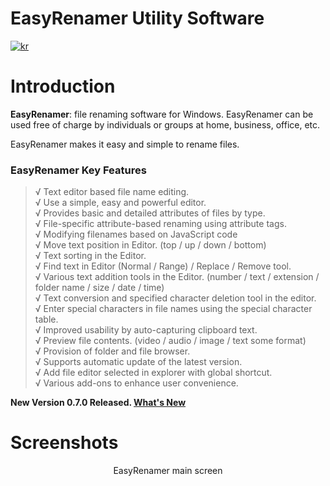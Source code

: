 # EasyRenamer Utility Software
[![kr](https://img.shields.io/badge/%EC%96%B8%EC%96%B4-%ED%95%9C%EA%B5%AD%EC%96%B4-green.svg)](https://github.com/swengkr/EasyRenamer/blob/main/README.kr.md)

Introduction
============

**EasyRenamer**: file renaming software for Windows. EasyRenamer can be used free of charge by individuals or groups at home, business, office, etc.


EasyRenamer makes it easy and simple to rename files.

<h3>EasyRenamer Key Features</h3>

> √ Text editor based file name editing.<br>
> √ Use a simple, easy and powerful editor.<br>
> √ Provides basic and detailed attributes of files by type.<br>
> √ File-specific attribute-based renaming using attribute tags.<br>
> √ Modifying filenames based on JavaScript code<br>
> √ Move text position in Editor. (top / up / down / bottom)<br>
> √ Text sorting in the Editor.<br>
> √ Find text in Editor (Normal / Range) / Replace / Remove tool.<br>
> √ Various text addition tools in the Editor. (number / text / extension / folder name / size / date / time)<br>
> √ Text conversion and specified character deletion tool in the editor.<br>
> √ Enter special characters in file names using the special character table.<br>
> √ Improved usability by auto-capturing clipboard text.<br>
> √ Preview file contents. (video / audio / image / text some format)<br>
> √ Provision of folder and file browser.<br>
> √ Supports automatic update of the latest version.<br>
> √ Add file editor selected in explorer with global shortcut.<br>
> √ Various add-ons to enhance user convenience.<br>

**New Version 0.7.0 Released. [What's New](https://file2.me/d/2mkmae "Download")**

Screenshots
===========
<p align="center">
  <img alt="" title="EasyRenamer main screen" src="https://raw.githubusercontent.com/swengkr/EasyRenamer/main/images/readme/kr/1.png"><br>
  EasyRenamer main screen<br><br>
  <img alt="" title="" src="https://raw.githubusercontent.com/swengkr/EasyRenamer/main/images/readme/kr/2.png"><br>
  <br>
  <img alt="" title="" src="https://raw.githubusercontent.com/swengkr/EasyRenamer/main/images/readme/kr/3.png"><br>
  <br>
  <img alt="" title="" src="https://raw.githubusercontent.com/swengkr/EasyRenamer/main/images/readme/kr/4.png"><br>
  <br>
  <img alt="" title="" src="https://raw.githubusercontent.com/swengkr/EasyRenamer/main/images/readme/kr/5.png"><br>
  <br>
  <img alt="" title="" src="https://raw.githubusercontent.com/swengkr/EasyRenamer/main/images/readme/kr/6.png"><br>
  <br>
  <img alt="" title="" src="https://raw.githubusercontent.com/swengkr/EasyRenamer/main/images/readme/kr/7.png"><br>
  <br>
  <img alt="" title="" src="https://raw.githubusercontent.com/swengkr/EasyRenamer/main/images/readme/kr/8.png"><br>
  <br>
  <img alt="" title="" src="https://raw.githubusercontent.com/swengkr/EasyRenamer/main/images/readme/kr/9.png"><br>
  <br>
  <img alt="" title="" src="https://raw.githubusercontent.com/swengkr/EasyRenamer/main/images/readme/kr/10.png"><br>
  <br>
  <img alt="" title="" src="https://raw.githubusercontent.com/swengkr/EasyRenamer/main/images/readme/kr/11.png"><br>
  <br>
  <img alt="" title="" src="https://raw.githubusercontent.com/swengkr/EasyRenamer/main/images/readme/kr/12.png"><br>
  <br>
  <img alt="" title="" src="https://raw.githubusercontent.com/swengkr/EasyRenamer/main/images/readme/kr/13.png"><br>
  <br>
  <img alt="" title="" src="https://raw.githubusercontent.com/swengkr/EasyRenamer/main/images/readme/kr/14.png"><br>
  <br>
  <img alt="" title="" src="https://raw.githubusercontent.com/swengkr/EasyRenamer/main/images/readme/kr/15.png"><br>
  <br>
  <img alt="" title="" src="https://raw.githubusercontent.com/swengkr/EasyRenamer/main/images/readme/kr/16.png"><br>
  <br>
  <img alt="" title="" src="https://raw.githubusercontent.com/swengkr/EasyRenamer/main/images/readme/kr/17.png"><br>
  <br>
  <img alt="" title="" src="https://raw.githubusercontent.com/swengkr/EasyRenamer/main/images/readme/kr/18.png"><br>
  <br>
  <img alt="" title="" src="https://raw.githubusercontent.com/swengkr/EasyRenamer/main/images/readme/kr/19.png"><br>
  <br>
  <img alt="" title="" src="https://raw.githubusercontent.com/swengkr/EasyRenamer/main/images/readme/kr/20.png"><br>
  <br>
  <img alt="" title="" src="https://raw.githubusercontent.com/swengkr/EasyRenamer/main/images/readme/kr/21.png"><br>
  <br>
</p>
